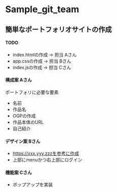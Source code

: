 # Sample_git_team

## 簡単なポートフォリオサイトの作成
#### TODO

* index.htmlの作成 -> 担当 Aさん
* app.cssの作成 -> 担当 Bさん
* index.jsの作成 -> 担当 Cさん

#### 構成案 Aさん
ポートフォリに必要な要素
- 名前
- 作品名
- OGPの作成
- 作品本体のURL
- 自己紹介

#### デザイン案 Bさん

* https://xxx.yyy.zzzを参考に作成
* 上部にmenuかつ右上部にログイン

#### 機能案 Cさん

* ポップアップを実装